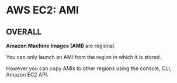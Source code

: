 # AWS EC2: AMI

## OVERALL

**Amazon Machine Images (AMI)** are regional. 

You can only launch an AMI from the region in which it is stored.

However you can copy AMIs to other regions using the console, CLI, Amazon EC2 API.























































